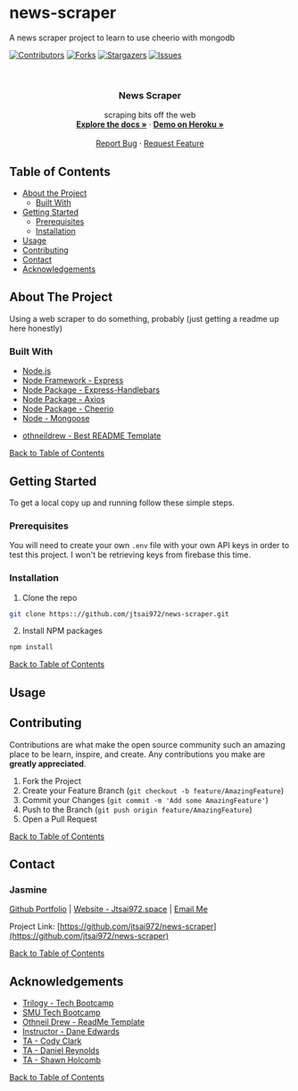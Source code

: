 # news-scraper
A news scraper project to learn to use cheerio with mongodb


<!--
# news-scraper
A news scraper project to learn to use cheerio with mongodb
-->


<!-- PROJECT SHIELDS -->
<!--
*** I'm using markdown "reference style" links for readability.
*** Reference links are enclosed in brackets [ ] instead of parentheses ( ).
*** See the bottom of this document for the declaration of the reference variables
*** for contributors-url, forks-url, etc. This is an optional, concise syntax you may use.
*** https://www.markdownguide.org/basic-syntax/#reference-style-links
-->
[![Contributors][contributors-shield]][contributors-url]
[![Forks][forks-shield]][forks-url]
[![Stargazers][stars-shield]][stars-url]
[![Issues][issues-shield]][issues-url]



<!-- PROJECT LOGO -->
<br />
<p align="center">
  <h3 align="center">News Scraper</h3>

  <p align="center">
    scraping bits off the web
    <br />
    <a href="https://github.com/jtsai972/news-scraper"><strong>Explore the docs »</strong></a>
    ·
    <a href="https://mysterious-brook-64994.herokuapp.com/"><strong>Demo on Heroku »</strong></a>
    <br />
    <br />
    <a href="https://github.com/jtsai972/news-scraper/issues">Report Bug</a>
    ·
    <a href="https://github.com/jtsai972/news-scraper/issues">Request Feature</a>
  </p>
</p>



<!-- TABLE OF CONTENTS -->
## Table of Contents

* [About the Project](#about-the-project)
  * [Built With](#built-with)
* [Getting Started](#getting-started)
  * [Prerequisites](#prerequisites)
  * [Installation](#installation)
* [Usage](#usage)
  <!-- * [Screenshot Thumbnails](#screenshot-thumbnails) -->
* [Contributing](#contributing)
* [Contact](#contact)
* [Acknowledgements](#acknowledgements)



<!-- ABOUT THE PROJECT -->
## About The Project

Using a web scraper to do something, probably (just getting a readme up here honestly)

<!-- LIRI is a Node.js app that lacks a front-end currently. It's an experiment in pulling from APIs using Node.js and hiding keys as well as a way to dip my toes into Node.js

LIRI is like iPhone's SIRI. 

However, while SIRI is a _**Speech**_ Interpretation and Recognition Interface, LIRI is a _**Language**_ Interpretation and Recognition Interface. 

LIRI will be a command line Node.js app that takes in parameters and gives you back data. 

LIRI will search Spotify for songs, Bands in Town for concerts, and OMDB for movies. -->

### Built With
 * [Node.js](https://nodejs.org/en/)
 * [Node Framework - Express](http://expressjs.com/)
 * [Node Package - Express-Handlebars](https://www.npmjs.com/package/express-handlebars)
 * [Node Package - Axios](https://www.npmjs.com/package/axios)
 * [Node Package - Cheerio](https://www.npmjs.com/package/cheerio)
 * [Node - Mongoose](https://mongoosejs.com/)
 <!-- * [Node Package - DotEnv](https://www.npmjs.com/package/dotenv)
 * [Node Package - Inquirer](https://www.npmjs.com/package/inquirer)
 * [Node Package - Moment](https://www.npmjs.com/package/moment)
 * [Node Package - API - Spotify API](https://www.npmjs.com/package/node-spotify-api)
 * [API - OMDB](http://www.omdbapi.com) 
 * [API - Bands In Town](http://www.artists.bandsintown.com/bandsintown-api) -->
 * [othneildrew - Best README Template](https://github.com/othneildrew/Best-README-Template)
 
 
 [Back to Table of Contents](#table-of-contents)
 

<!-- GETTING STARTED -->
## Getting Started

To get a local copy up and running follow these simple steps.

### Prerequisites

You will need to create your own `.env` file with your own API keys in order to test this project. I won't be retrieving keys from firebase this time.

### Installation
 
1. Clone the repo
```sh
git clone https:://github.com/jtsai972/news-scraper.git
```
2. Install NPM packages
```sh
npm install
```

[Back to Table of Contents](#table-of-contents)


<!-- USAGE EXAMPLES -->
## Usage

<!-- There are two ways to use it, in one way, you can type out the legacy commands to run different parts of the app, or you can simply run the file and answer prompts. The legacy command system and the updated inquirer system both do the same things, the only difference is in how it lets you input your commands.

Run this in the terminal using `node run.js` and LIRI will bring up an inquirer prompt.

If you want to use the legacy commands you can simply run `node run.js <legacy command> <search term>`

You can find some example images in the [images folder](https://github.com/jtsai972/news-scraper/tree/master/assets/images) `assets>images`

### Legacy Commands

App Command | Short Description
------------|-------------------
`concert-this`      | searches Bands in Town API for an artist's events
`spotify-this-song` | searches Spotify for info about a band or artist
`movie-this`        | Searches for info about the movie you entered
`do-what-it-says`   | runs the text in random.txt

[Back to Table of Contents](#table-of-contents)

#### concert-this

This will search the Bands in Town Artist Events API for an artist and render the following information about each event to the terminal:

  * Name of the venue
  * Venue location
  * Date of the Event (use moment to format this as "MM/DD/YYYY")
  
#### spotify-this-song

This will show the following information about the song in your terminal/bash window

  * Artist(s)
  * The song's name
  * A preview link of the song from Spotify
  * The album that the song is from
  
If no song is provided then your program will default to "The Sign" by Ace of Base.

#### movie-this

This will output the following information to your terminal/bash window:

  * Title of the movie.
  * Year the movie came out.
  * IMDB Rating of the movie.
  * Rotten Tomatoes Rating of the movie.
  * Country where the movie was produced.
  * Language of the movie.
  * Plot of the movie.
  * Actors in the movie.
  
If the user doesn't type a movie in, the program will output data for the movie 'Mr. Nobody.'

#### do-what-it-says

LIRI will take the text inside of random.txt and then use it to call one of LIRI's commands.

  * It should run `spotify-this-song` for "I Want it That Way," as follows the text in `random.txt`.
  * Edit the text in random.txt to test out the feature for movie-this and concert-this.

[Back to Table of Contents](#table-of-contents) -->

<!-- CONTRIBUTING -->
## Contributing

Contributions are what make the open source community such an amazing place to be learn, inspire, and create. Any contributions you make are **greatly appreciated**.

1. Fork the Project
2. Create your Feature Branch (`git checkout -b feature/AmazingFeature`)
3. Commit your Changes (`git commit -m 'Add some AmazingFeature'`)
4. Push to the Branch (`git push origin feature/AmazingFeature`)
5. Open a Pull Request

[Back to Table of Contents](#table-of-contents)

<!-- ### Screenshot Thumbnails

<div align="center">
  <img width="25%" src="https://raw.githubusercontent.com/jtsai972/news-scraper/master/assets/images/LIRI-bot-default-spotify-movie.PNG">
  <img width="25%" src="https://raw.githubusercontent.com/jtsai972/news-scraper/master/assets/images/LIRI-bot-default-what-it-says-concert.PNG">
  <img width="25%" src="https://raw.githubusercontent.com/jtsai972/news-scraper/master/assets/images/LIRI-bot-default-what-it-says-movie.PNG">
  <img width="25%" src="https://raw.githubusercontent.com/jtsai972/news-scraper/master/assets/images/LIRI-bot-default-what-it-says-spotify.PNG">
  <img width="25%" src="https://raw.githubusercontent.com/jtsai972/news-scraper/master/assets/images/LIRI-bot-concert-this.PNG">
  <img width="25%" src="https://raw.githubusercontent.com/jtsai972/news-scraper/master/assets/images/LIRI-bot-movie-this.PNG">
  <img width="25%" src="https://raw.githubusercontent.com/jtsai972/news-scraper/master/assets/images/LIRI-bot-spotify-this.PNG">
  <img width="25%" src="https://raw.githubusercontent.com/jtsai972/news-scraper/master/assets/images/LIRI-bot-log.PNG">

</div>

[Back to Table of Contents](#table-of-contents) -->

<!-- CONTACT -->
## Contact

### Jasmine 
[Github Portfolio](https://jtsai972.github.io/Github-Portfolio/) | [Website - Jtsai972.space](jtsai972.space) | [Email Me](jtsai972@gmail.com)

Project Link: [https://github.com/jtsai972/news-scraper](https://github.com/jtsai972/news-scraper)

[Back to Table of Contents](#table-of-contents)

<!-- ACKNOWLEDGEMENTS -->
## Acknowledgements

* [Trilogy - Tech Bootcamp](https://www.trilogyed.com/)
* [SMU Tech Bootcamp](https://techbootcamps.smu.edu/)
* [Othneil Drew - ReadMe Template](https://github.com/othneildrew/)
* [Instructor - Dane Edwards](https://github.com/daneedw)
* [TA - Cody Clark](https://codyevanclark.com/)
* [TA - Daniel Reynolds](https://github.com/kirplink)
* [TA - Shawn Holcomb](https://github.com/shawnholcomb)

[Back to Table of Contents](#table-of-contents)

<!-- MARKDOWN LINKS & IMAGES -->
<!-- https://www.markdownguide.org/basic-syntax/#reference-style-links -->
[contributors-shield]: https://img.shields.io/github/contributors/jtsai972/news-scraper.svg?style=flat-square
[contributors-url]: https://github.com/jtsai972/news-scraper/graphs/contributors
[forks-shield]: https://img.shields.io/github/forks/jtsai972/news-scraper.svg?style=flat-square
[forks-url]: https://github.com/jtsai972/news-scraper/network/members
[stars-shield]: https://img.shields.io/github/stars/jtsai972/news-scraper.svg?style=flat-square
[stars-url]: https://github.com/jtsai972/news-scraper/stargazers
[issues-shield]: https://img.shields.io/github/issues/jtsai972/news-scraper.svg?style=flat-square
[issues-url]: https://github.com/jtsai972/news-scraper/issues
